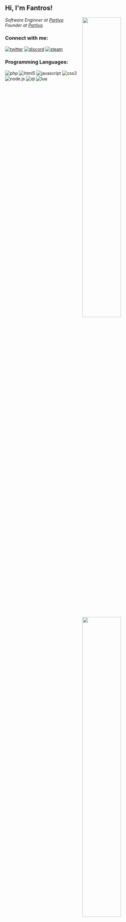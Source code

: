 <h2>Hi, I'm Fantros!</h2>

<img width="50%" align="right" src="https://github-readme-stats.vercel.app/api?username=fantros&count_private=true&show_icons=true&theme=dark&hide_border=true&include_all_commits=true">

<img width="50%" align="right" src="https://github-readme-stats.vercel.app/api/top-langs/?username=fantros&theme=dark&hide_border=true&layout=compact">
<p><em>Software Enginner at <a href="https://partivo.net/">Partivo</a></br>Founder at <a href="https://partivo.net/">Partivo</a></em></p>

### Connect with me:

<a href="https://twitter.com/fastspiddy" target="_blank"><img align="center" alt="twitter" src="https://img.shields.io/badge/-Twitter-1DA1F2?style=flat-square&logo=twitter&logoColor=white" /></a>
<a href="https://discord.gg/9Wj49UbZjZ" target="_blank"><img align="center" alt="discord" src="https://img.shields.io/badge/-Discord-7289DA?style=flat-square&logo=discord&logoColor=white" /></a>
<a href="https://steamcommunity.com/id/fantros" target="_blank"><img align="center" alt="steam" src="https://img.shields.io/badge/-Steam-171a21?style=flat-square&logo=steam&logoColor=white" /></a>

### Programming Languages:

<img alt="php" align="center" src="https://img.shields.io/badge/-PHP-8892BF?style=flat-square&logo=php&logoColor=white" />
<img alt="html5" align="center" src="https://img.shields.io/badge/-HTML5-E34F26?style=flat-square&logo=html5&logoColor=white" />
<img alt="javascript" align="center" src="https://img.shields.io/badge/-Javascript-edb200?style=flat-square&logo=javascript&logoColor=white" />
<img alt="css3" align="center" src="https://img.shields.io/badge/-CSS3-2A93CA?style=flat-square&logo=css3&logoColor=white" />
<img alt="node.js" align="center" src="https://img.shields.io/badge/-Node.Js-43853d?style=flat-square&logo=node.js&logoColor=white" />
<img alt="qt" align="center" src="https://img.shields.io/badge/-QT-3FC74F?style=flat-square&logo=qt&logoColor=white" />
<img alt="lua" align="center" src="https://img.shields.io/badge/-Lua-000080?style=flat-square&logo=lua&logoColor=white" />
